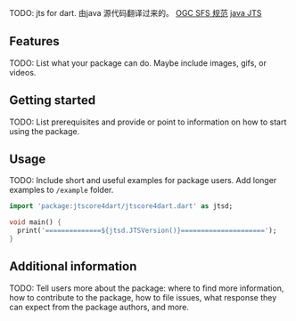 <!--
This README describes the package. If you publish this package to pub.dev,
this README's contents appear on the landing page for your package.

For information about how to write a good package README, see the guide for
[writing package pages](https://dart.dev/guides/libraries/writing-package-pages).

For general information about developing packages, see the Dart guide for
[creating packages](https://dart.dev/guides/libraries/create-library-packages)
and the Flutter guide for
[developing packages and plugins](https://flutter.dev/developing-packages).
-->

TODO: jts for dart. 由java 源代码翻译过来的。
[OGC SFS 规范](https://www.osgeo.cn/doc_ogcstd/ogc_standard/ch02_chapter1/chapter.html)
[java JTS](https://github1s.com/locationtech/jts/blob/master/modules/core/src/main/java/org/locationtech/jts/geom/Coordinate.java)

## Features

TODO: List what your package can do. Maybe include images, gifs, or videos.

## Getting started

TODO: List prerequisites and provide or point to information on how to
start using the package.

## Usage

TODO: Include short and useful examples for package users. Add longer examples
to `/example` folder.

```dart
import 'package:jtscore4dart/jtscore4dart.dart' as jtsd;

void main() {
  print('==============${jtsd.JTSVersion()}=====================');
}

```

## Additional information

TODO: Tell users more about the package: where to find more information, how to
contribute to the package, how to file issues, what response they can expect
from the package authors, and more.
